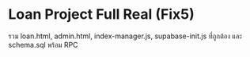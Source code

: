 # Loan Project Full Real (Fix5)

รวม loan.html, admin.html, index-manager.js, supabase-init.js ที่ถูกต้อง และ schema.sql พร้อม RPC
